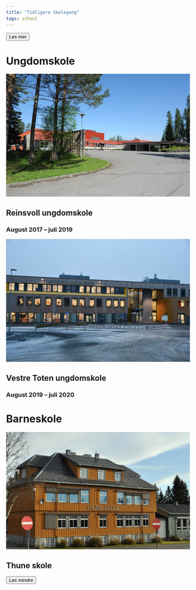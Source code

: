 ```yaml
---
title: "Tidligere Skolegang"
tags: school
---
```



<button class="expand-button">Les mer</button>

<div class="split">

# Ungdomskole

![Reinvoll Ungdomskole](/assets/images/School/Reinsvoll.jpg)

## Reinsvoll ungdomskole

### August 2017 – juli 2019

<div class="spacer"></div>

![Vestre Toten Ungdomskole](/assets/images/School/VestreToten.jpg)

## Vestre Toten ungdomskole

### August 2019 – juli 2020

<div class="bigspacer"></div>

# Barneskole

![Vestre Toten Ungdomskole](/assets/images/School/Thune.jpg)

## Thune skole



<button class="expand-button">Les mindre</button>